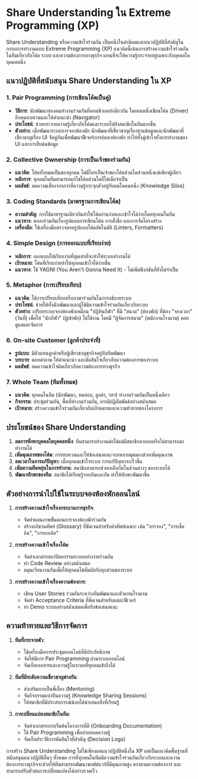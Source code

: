 # Share Understanding ใน Extreme Programming (XP)

Share Understanding หรือความเข้าใจร่วมกัน เป็นหนึ่งในค่านิยมและแนวปฏิบัติที่สำคัญในกรอบการทำงานแบบ Extreme Programming (XP) แนวคิดนี้เน้นการสร้างความเข้าใจร่วมกันในทีมเกี่ยวกับโค้ด ระบบ และความต้องการทางธุรกิจ แทนที่จะให้ความรู้กระจายอยู่เฉพาะกับบุคคลใดบุคคลหนึ่ง

## แนวปฏิบัติที่สนับสนุน Share Understanding ใน XP

### 1. Pair Programming (การเขียนโค้ดเป็นคู่)
- **วิธีการ**: นักพัฒนาสองคนทำงานร่วมกันที่คอมพิวเตอร์เดียวกัน โดยคนหนึ่งเขียนโค้ด (Driver) อีกคนทบทวนและให้คำแนะนำ (Navigator)
- **ประโยชน์**: ช่วยกระจายความรู้เกี่ยวกับโค้ดและระบบไปยังสมาชิกในทีมมากขึ้น
- **ตัวอย่าง**: เมื่อพัฒนาระบบการจองห้องพัก นักพัฒนาที่เชี่ยวชาญเรื่องฐานข้อมูลและนักพัฒนาที่เชี่ยวชาญเรื่อง UI จับคู่กันเพื่อพัฒนาฟีเจอร์การค้นหาห้องพัก ทำให้ทั้งคู่เข้าใจทั้งการทำงานของ UI และการสืบค้นข้อมูล

### 2. Collective Ownership (การเป็นเจ้าของร่วมกัน)
- **แนวคิด**: โค้ดทั้งหมดเป็นของทุกคน ไม่มีใครเป็นเจ้าของโค้ดส่วนใดส่วนหนึ่งแต่เพียงผู้เดียว
- **หลักการ**: ทุกคนในทีมสามารถแก้ไขโค้ดส่วนใดก็ได้เมื่อจำเป็น
- **ผลลัพธ์**: ลดความเสี่ยงจากการที่ความรู้กระจุกตัวอยู่กับคนใดคนหนึ่ง (Knowledge Silos)

### 3. Coding Standards (มาตรฐานการเขียนโค้ด)
- **ความสำคัญ**: การใช้มาตรฐานเดียวกันทำให้โค้ดอ่านง่ายและเข้าใจได้ง่ายโดยทุกคนในทีม
- **แนวทาง**: ตกลงร่วมกันเรื่องรูปแบบการเขียนโค้ด การตั้งชื่อ และการจัดโครงสร้าง
- **เครื่องมือ**: ใช้เครื่องมือตรวจสอบรูปแบบโค้ดอัตโนมัติ (Linters, Formatters)

### 4. Simple Design (การออกแบบที่เรียบง่าย)
- **หลักการ**: ออกแบบให้เรียบง่ายที่สุดเท่าที่จะทำให้ระบบทำงานได้
- **เป้าหมาย**: โค้ดที่เรียบง่ายทำให้ทุกคนเข้าใจได้ง่ายขึ้น
- **แนวทาง**: ใช้ YAGNI (You Aren't Gonna Need It) - ไม่เพิ่มฟังก์ชันที่ยังไม่จำเป็น

### 5. Metaphor (การเปรียบเทียบ)
- **แนวคิด**: ใช้การเปรียบเทียบหรือภาษาร่วมกันในการอธิบายระบบ
- **ประโยชน์**: ช่วยให้ทั้งนักพัฒนาและผู้ใช้มีความเข้าใจร่วมกันเกี่ยวกับระบบ
- **ตัวอย่าง**: เปรียบระบบจองห้องพักเหมือน "ปฏิทินกีฬา" ที่มี "สนาม" (ห้องพัก) ที่ต้อง "จองเวลา" (วันที่) เพื่อให้ "นักกีฬา" (ผู้เข้าพัก) ได้ใช้งาน โดยมี "ผู้จัดการสนาม" (พนักงานโรงแรม) คอยดูแลและจัดการ

### 6. On-site Customer (ลูกค้าประจำที่)
- **รูปแบบ**: มีตัวแทนลูกค้าหรือผู้เชี่ยวชาญธุรกิจอยู่กับทีมพัฒนา
- **บทบาท**: ตอบคำถาม ให้คำแนะนำ และตัดสินใจเกี่ยวกับความต้องการของระบบ
- **ผลลัพธ์**: ลดความเข้าใจผิดเกี่ยวกับความต้องการทางธุรกิจ

### 7. Whole Team (ทีมทั้งหมด)
- **แนวคิด**: ทุกคนในทีม (นักพัฒนา, ทดสอบ, ลูกค้า, ฯลฯ) ทำงานร่วมกันเป็นหนึ่งเดียว
- **กิจกรรม**: ประชุมร่วมกัน, พื้นที่ทำงานร่วมกัน, การมีปฏิสัมพันธ์อย่างสม่ำเสมอ
- **เป้าหมาย**: สร้างความเข้าใจร่วมกันเกี่ยวกับเป้าหมายและความท้าทายของโครงการ

## ประโยชน์ของ Share Understanding

1. **ลดการพึ่งพาบุคคลใดบุคคลหนึ่ง**: ทีมสามารถทำงานต่อได้แม้มีสมาชิกลาออกหรือไม่สามารถมาทำงานได้
2. **เพิ่มคุณภาพของโค้ด**: การทบทวนและให้ข้อเสนอแนะจากหลายมุมมองช่วยเพิ่มคุณภาพ
3. **ลดเวลาในการแก้ปัญหา**: เมื่อทุกคนเข้าใจระบบ การแก้ปัญหาจะเร็วขึ้น
4. **เพิ่มความยืดหยุ่นในการทำงาน**: สมาชิกสามารถช่วยเหลือกันในส่วนต่างๆ ของระบบได้
5. **พัฒนาทักษะของทีม**: สมาชิกได้เรียนรู้จากกันและกัน ทำให้ทักษะพัฒนาขึ้น

## ตัวอย่างการนำไปใช้ในระบบจองห้องพักออนไลน์

1. **การสร้างความเข้าใจเรื่องกระบวนการธุรกิจ**:
   - จัดทำแผนภาพขั้นตอนการจองห้องพักร่วมกัน
   - สร้างอภิธานศัพท์ (Glossary) ที่ชัดเจนสำหรับคำศัพท์เฉพาะ เช่น "การจอง", "การเช็คอิน", "การยกเลิก"

2. **การสร้างความเข้าใจเรื่องโค้ด**:
   - จัดทำเอกสารสถาปัตยกรรมระบบอย่างง่ายร่วมกัน
   - ทำ Code Review อย่างสม่ำเสมอ
   - หมุนเวียนงานกันเพื่อให้ทุกคนได้สัมผัสกับทุกส่วนของระบบ

3. **การสร้างความเข้าใจเรื่องความต้องการ**:
   - เขียน User Stories ร่วมกันระหว่างทีมพัฒนาและตัวแทนโรงแรม
   - จัดทำ Acceptance Criteria ที่ชัดเจนสำหรับแต่ละฟีเจอร์
   - ทำ Demo ระบบอย่างสม่ำเสมอเพื่อรับข้อเสนอแนะ

## ความท้าทายและวิธีการจัดการ

1. **ทีมที่กระจายตัว**:
   - ใช้เครื่องมือการประชุมออนไลน์ที่มีประสิทธิภาพ
   - จัดให้มีการ Pair Programming ผ่านระบบออนไลน์
   - จัดเก็บเอกสารและความรู้ในระบบที่ทุกคนเข้าถึงได้

2. **ทีมที่มีระดับความเชี่ยวชาญต่างกัน**:
   - ส่งเสริมการเป็นพี่เลี้ยง (Mentoring)
   - จัดกิจกรรมแบ่งปันความรู้ (Knowledge Sharing Sessions)
   - ให้สมาชิกที่มีประสบการณ์น้อยได้นำเสนอสิ่งที่เรียนรู้

3. **การเปลี่ยนแปลงสมาชิกในทีม**:
   - จัดทำเอกสารการเริ่มต้นโครงการที่ดี (Onboarding Documentation)
   - ใช้ Pair Programming เพื่อถ่ายทอดความรู้
   - จัดเก็บประวัติการตัดสินใจที่สำคัญ (Decision Logs)

การสร้าง Share Understanding ไม่ใช่เพียงแค่แนวปฏิบัติหนึ่งใน XP แต่เป็นแนวคิดพื้นฐานที่สนับสนุนแนวปฏิบัติอื่นๆ ทั้งหมด การที่ทุกคนในทีมมีความเข้าใจร่วมกันเกี่ยวกับระบบและความต้องการทางธุรกิจจะช่วยให้ทีมสามารถพัฒนาซอฟต์แวร์ที่มีคุณภาพสูง ตรงตามความต้องการ และสามารถปรับตัวต่อการเปลี่ยนแปลงได้อย่างรวดเร็ว